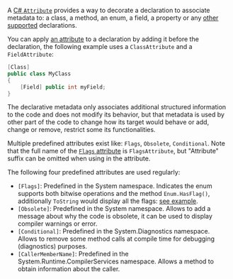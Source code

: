 A [C# `Attribute`][attribute-concept] provides a way to decorate a declaration to associate metadata to: a class, a method, an enum, a field, a property or any [other supported][attribute-targets] declarations.

You can apply [an attribute][attribute] to a declaration by adding it before the declaration, the following example uses a `ClassAttribute` and a `FieldAttribute`:

```csharp
[Class]
public class MyClass
{
    [Field] public int myField;
}
```

The declarative metadata only associates additional structured information to the code and does not modify its behavior, but that metadata is used by other part of the code to change how its target would behave or add, change or remove, restrict some its functionalities.

Multiple predefined attributes exist like: `Flags`, `Obsolete`, `Conditional`. Note that the full name of the [`Flags` attribute][flags-attribute] is `FlagsAttribute`, but "Attribute" suffix can be omitted when using in the attribute.

The following four predefined attributes are used regularly:

- `[Flags]`: Predefined in the System namespace. Indicates the enum supports both bitwise operations and the method `Enum.HasFlag()`, additionally `ToString` would display all the flags: [see example][flags-example].
- `[Obsolete]`: Predefined in the System namespace. Allows to add a message about why the code is obsolete, it can be used to display compiler warnings or error.
- `[Conditional]`: Predefined in the System.Diagnostics namespace. Allows to remove some method calls at compile time for debugging (diagnostics) purposes.
- `[CallerMemberName]`: Predefined in the System.Runtime.CompilerServices namespace. Allows a method to obtain information about the caller.

[attribute-concept]: https://docs.microsoft.com/en-us/dotnet/csharp/programming-guide/concepts/attributes/
[attribute]: https://docs.microsoft.com/en-us/dotnet/csharp/tutorials/attributes
[attribute-targets]: https://docs.microsoft.com/en-us/dotnet/csharp/programming-guide/concepts/attributes/#attribute-targets
[flags-attribute]: https://docs.microsoft.com/en-us/dotnet/api/system.flagsattribute?view=net-5.0
[flags-example]: https://docs.microsoft.com/en-us/dotnet/api/system.flagsattribute?view=net-5.0#examples
